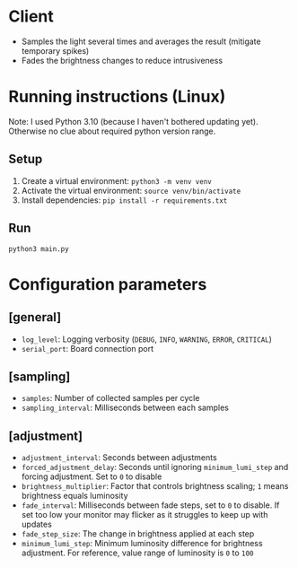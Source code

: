# Client

- Samples the light several times and averages the result (mitigate temporary spikes)
- Fades the brightness changes to reduce intrusiveness

# Running instructions (Linux)

Note: I used Python 3.10 (because I haven't bothered updating yet). Otherwise no clue about required python version range.

## Setup
1. Create a virtual environment: `python3 -m venv venv`
2. Activate the virtual environment: `source venv/bin/activate`
3. Install dependencies: `pip install -r requirements.txt`

## Run
`python3 main.py`

# Configuration parameters

## [general]
- `log_level`: Logging verbosity (`DEBUG`, `INFO`, `WARNING`, `ERROR`, `CRITICAL`)
- `serial_port`: Board connection port

## [sampling]
- `samples`: Number of collected samples per cycle
- `sampling_interval`: Milliseconds between each samples

## [adjustment]
- `adjustment_interval`: Seconds between adjustments
- `forced_adjustment_delay`: Seconds until ignoring `minimum_lumi_step` and forcing adjustment. Set to `0` to disable
- `brightness_multiplier`: Factor that controls brightness scaling; `1` means brightness equals luminosity
- `fade_interval`: Milliseconds between fade steps, set to `0` to disable. If set too low your monitor may flicker as it struggles to keep up with updates
- `fade_step_size`: The change in brightness applied at each step
- `minimum_lumi_step`: Minimum luminosity difference for brightness adjustment. For reference, value range of luminosity is `0` to `100`